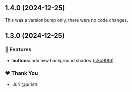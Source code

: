 ## 1.4.0 (2024-12-25)

This was a version bump only, there were no code changes.

## 1.3.0 (2024-12-25)

### 🚀 Features

- **buttons:** add new background shadow ([c3b9f86](https://github.com/dmltdev/tuskydesign/commit/c3b9f86))

### ❤️ Thank You

- Juri @juristr